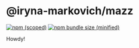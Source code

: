 # @iryna-markovich/mazz

[![npm (scoped)](https://img.shields.io/npm/v/@iryna-markovich/mazz.svg)](https://github.com/iryna-markovich/mazz)
[![npm bundle size (minified)](https://img.shields.io/bundlephobia/min/@iryna-markovich/mazz.svg)](https://github.com/iryna-markovich/mazz)

Howdy!
